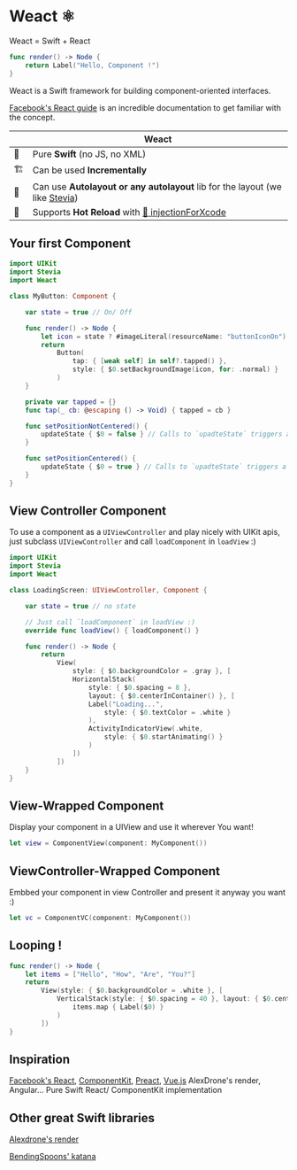 # Weact ⚛️
Weact = Swift + React

```swift
func render() -> Node {
    return Label("Hello, Component !")
}
```
Weact is a Swift framework for building component-oriented interfaces.

[Facebook's React guide](https://facebook.github.io/react/) is an incredible documentation to get familiar with the concept.


|      | Weact                                   |
| ---- | ---------------------------------------- |
|  🔶  | Pure **Swift** (no JS, no XML)           |
|  🏗    | Can be used **Incrementally** |
|   📐  |Can use **Autolayout or any autolayout** lib for the layout (we like [Stevia](https://github.com/freshOS/Stevia)) |
| 💉 | Supports **Hot Reload** with [💉 injectionForXcode](http://johnholdsworth.com/injection.html)|

## Your first Component

```swift
import UIKit
import Stevia
import Weact

class MyButton: Component {

    var state = true // On/ Off

    func render() -> Node {
        let icon = state ? #imageLiteral(resourceName: "buttonIconOn") : #imageLiteral(resourceName: "buttonIconOff")
        return
            Button(
                tap: { [weak self] in self?.tapped() },
                style: { $0.setBackgroundImage(icon, for: .normal) }
            )
    }

    private var tapped = {}
    func tap(_ cb: @escaping () -> Void) { tapped = cb }

    func setPositionNotCentered() {
        updateState { $0 = false } // Calls to `upadteState` triggers a relayout.
    }

    func setPositionCentered() {
        updateState { $0 = true } // Calls to `upadteState` triggers a relayout.
    }
}
```

## View Controller Component
To use a component as a `UIViewController` and play nicely with UIKit apis, just subclass
`UIViewController` and call  `loadComponent` in `loadView` :)

```swift
import UIKit
import Stevia
import Weact

class LoadingScreen: UIViewController, Component {

    var state = true // no state

    // Just call `loadComponent` in loadView :)
    override func loadView() { loadComponent() }

    func render() -> Node {
        return
            View(
                style: { $0.backgroundColor = .gray }, [
                HorizontalStack(
                    style: { $0.spacing = 8 },
                    layout: { $0.centerInContainer() }, [
                    Label("Loading...",
                        style: { $0.textColor = .white }
                    ),
                    ActivityIndicatorView(.white,
                        style: { $0.startAnimating() }
                    )
                ])
            ])
    }
}

```

## View-Wrapped Component
Display your component in a UIView and use it wherever You want!
```swift
let view = ComponentView(component: MyComponent())
```
## ViewController-Wrapped Component
Embbed your component in view Controller and present it anyway you want :)
```swift
let vc = ComponentVC(component: MyComponent())
```
## Looping !

```swift
func render() -> Node {
    let items = ["Hello", "How", "Are", "You?"]
    return
        View(style: { $0.backgroundColor = .white }, [
            VerticalStack(style: { $0.spacing = 40 }, layout: { $0.centerInContainer() },
                items.map { Label($0) }
            )
        ])
}
```


## Inspiration
[Facebook's React](https://facebook.github.io/react/), [ComponentKit](https://github.com/facebook/componentkit),
[Preact](https://github.com/developit/preact), [Vue.js](https://vuejs.org) AlexDrone's render, Angular...
Pure Swift React/ ComponentKit implementation

## Other great Swift libraries
[Alexdrone's render](https://github.com/alexdrone/Render)

[BendingSpoons' katana](https://github.com/BendingSpoons/katana-swift)
